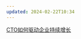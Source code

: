 ```yaml
---
updated: 2024-02-22T10:34
---
```

[CTO如何驱动企业持续增长](https://www.infoq.cn/video/jWkv8JWRYeZZNgMZVVoj?utm_source=related_read_bottom&utm_medium=article)
